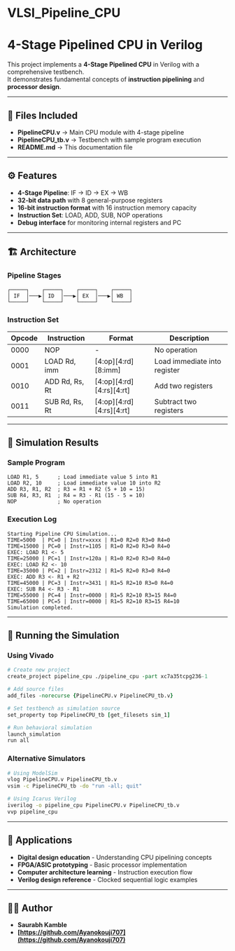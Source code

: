 # VLSI_Pipeline_CPU
# 4-Stage Pipelined CPU in Verilog
This project implements a **4-Stage Pipelined CPU** in Verilog with a comprehensive testbench.  
It demonstrates fundamental concepts of **instruction pipelining** and **processor design**.

---

## 📂 Files Included
- **PipelineCPU.v** → Main CPU module with 4-stage pipeline  
- **PipelineCPU_tb.v** → Testbench with sample program execution  
- **README.md** → This documentation file  

---

## ⚙️ Features
- **4-Stage Pipeline**: IF → ID → EX → WB  
- **32-bit data path** with 8 general-purpose registers  
- **16-bit instruction format** with 16 instruction memory capacity  
- **Instruction Set**: LOAD, ADD, SUB, NOP operations  
- **Debug interface** for monitoring internal registers and PC  

---

## 🏗️ Architecture

### Pipeline Stages
```
┌─────┐    ┌─────┐    ┌─────┐    ┌─────┐
│ IF  │───▶│ ID  │───▶│ EX  │───▶│ WB  │
└─────┘    └─────┘    └─────┘    └─────┘
```

### Instruction Set
| Opcode | Instruction | Format | Description |
|--------|-------------|--------|-------------|
| 0000   | NOP         | -      | No operation |
| 0001   | LOAD Rd, imm| [4:op][4:rd][8:imm] | Load immediate into register |
| 0010   | ADD Rd, Rs, Rt | [4:op][4:rd][4:rs][4:rt] | Add two registers |
| 0011   | SUB Rd, Rs, Rt | [4:op][4:rd][4:rs][4:rt] | Subtract two registers |

---

## 📝 Simulation Results

### Sample Program
```assembly
LOAD R1, 5      ; Load immediate value 5 into R1
LOAD R2, 10     ; Load immediate value 10 into R2  
ADD R3, R1, R2  ; R3 = R1 + R2 (5 + 10 = 15)
SUB R4, R3, R1  ; R4 = R3 - R1 (15 - 5 = 10)
NOP             ; No operation
```

### Execution Log
```
Starting Pipeline CPU Simulation...
TIME=5000  | PC=0 | Instr=xxxx | R1=0 R2=0 R3=0 R4=0
TIME=15000 | PC=0 | Instr=1105 | R1=0 R2=0 R3=0 R4=0
EXEC: LOAD R1 <- 5
TIME=25000 | PC=1 | Instr=120a | R1=0 R2=0 R3=0 R4=0
EXEC: LOAD R2 <- 10
TIME=35000 | PC=2 | Instr=2312 | R1=5 R2=0 R3=0 R4=0
EXEC: ADD R3 <- R1 + R2
TIME=45000 | PC=3 | Instr=3431 | R1=5 R2=10 R3=0 R4=0
EXEC: SUB R4 <- R3 - R1
TIME=55000 | PC=4 | Instr=0000 | R1=5 R2=10 R3=15 R4=0
TIME=65000 | PC=5 | Instr=0000 | R1=5 R2=10 R3=15 R4=10
Simulation completed.
```

---

## 🚀 Running the Simulation

### Using Vivado
```tcl
# Create new project
create_project pipeline_cpu ./pipeline_cpu -part xc7a35tcpg236-1

# Add source files
add_files -norecurse {PipelineCPU.v PipelineCPU_tb.v}

# Set testbench as simulation source
set_property top PipelineCPU_tb [get_filesets sim_1]

# Run behavioral simulation
launch_simulation
run all
```

### Alternative Simulators
```bash
# Using ModelSim
vlog PipelineCPU.v PipelineCPU_tb.v
vsim -c PipelineCPU_tb -do "run -all; quit"

# Using Icarus Verilog  
iverilog -o pipeline_cpu PipelineCPU.v PipelineCPU_tb.v
vvp pipeline_cpu
```

---

## 📌 Applications
- **Digital design education** - Understanding CPU pipelining concepts
- **FPGA/ASIC prototyping** - Basic processor implementation  
- **Computer architecture learning** - Instruction execution flow
- **Verilog design reference** - Clocked sequential logic examples

---

## 🧑‍💻 Author
- **Saurabh Kamble**  
- **[https://github.com/Ayanokouji707](https://github.com/Ayanokouji707)**
